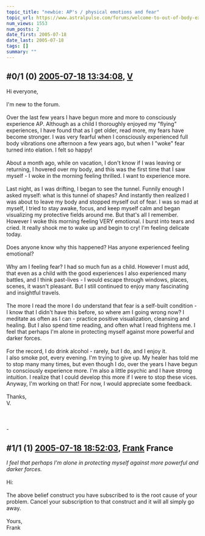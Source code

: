 ```yaml
---
topic_title: "newbie: AP's / physical emotions and fear"
topic_url: https://www.astralpulse.com/forums/welcome-to-out-of-body-experiences!/newbie-ap-s-physical-emotions-and-fear
num_views: 1553
num_posts: 2
date_first: 2005-07-18
date_last: 2005-07-18
tags: []
summary: ""
---
```


## \#0/1 (0) [2005-07-18 13:34:08](https://www.astralpulse.com/forums/index.php?msg=170594), [V](https://www.astralpulse.com/forums/profile/?u=9457)  ##
<section>
Hi everyone,
<br>
<br>
I'm new to the forum.
<br>
<br>
Over the last few years I have begun more and more to consciously experience AP. Although as a child I thoroughly enjoyed my "flying" experiences, I have found that as I get older, read more, my fears have become stronger. I was very fearful when I consciously experienced full body vibrations one afternoon a few years ago, but when I "woke" fear turned into elation. I felt so happy!
<br>
<br>
About a month ago, while on vacation, I don't know if I was leaving or returning, I hovered over my body, and this was the first time that I saw myself - I woke in the morning feeling thrilled. I want to experience more.
<br>
<br>
Last night, as I was drifting, I began to see the tunnel. Funnily enough I asked myself: what is this tunnel of shapes? And instantly then realized I was about to leave my body and stopped myself out of fear. I was so mad at myself, I tried to stay awake, focus, and keep myself calm and began visualizing my protective fields around me. But that's all I remember. However I woke this morning feeling VERY emotional. I burst into tears and cried. It really shook me to wake up and begin to cry! I'm feeling delicate today.
<br>
<br>
Does anyone know why this happened? Has anyone experienced feeling emotional?
<br>
<br>
Why am I feeling fear? I had so much fun as a child. However I must add, that even as a child with the good experiences I also experienced many battles, and I think past-lives - I would escape through windows, places, scenes, it wasn't pleasant. But I still continued to enjoy many fascinating and insightful travels.
<br>
<br>
The more I read the more I do understand that fear is a self-built condition - I know that I didn't have this before, so where am I going wrong now? I meditate as often as I can - practice positive visualization, cleansing and healing. But I also spend time reading, and often what I read frightens me. I feel that perhaps I'm alone in protecting myself against more powerful and darker forces.
<br>
<br>
For the record, I do drink alcohol - rarely, but I do, and I enjoy it.
<br>
I also smoke pot, every evening. I'm trying to give up. My healer has told me to stop many many times, but even though I do, over the years I have begun to consciously experience more. I'm also a little psychic and I have strong intuition. I realize that I could develop this more if I were to stop these vices. Anyway, I'm working on that! For now, I would appreciate some feedback.
<br>
<br>
Thanks,
<br>
V.
<br>
<br>
<br>
<br>
-
</section>

## \#1/1 (1) [2005-07-18 18:52:03](https://www.astralpulse.com/forums/index.php?msg=170613), [Frank](https://www.astralpulse.com/forums/profile/?u=359) France ##
<section>
<i>
 I feel that perhaps I'm alone in protecting myself against more powerful and darker forces.
</i>
<br>
<br>
Hi:
<br>
<br>
The above belief construct you have subscribed to is the root cause of your problem. Cancel your subscription to that construct and it will all simply go away.
<br>
<br>
Yours,
<br>
Frank
</section>
